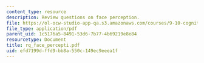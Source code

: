 ```yaml
---
content_type: resource
description: Review questions on face perception.
file: https://ol-ocw-studio-app-qa.s3.amazonaws.com/courses/9-10-cognitive-neuroscience-spring-2006/efd7199dffd9bb8a550c149ec9eeea1f_rq_face_percepti.pdf
file_type: application/pdf
parent_uid: 1c5176a5-8491-53d6-7b77-4b69219e8e84
resourcetype: Document
title: rq_face_percepti.pdf
uid: efd7199d-ffd9-bb8a-550c-149ec9eeea1f
---
```

